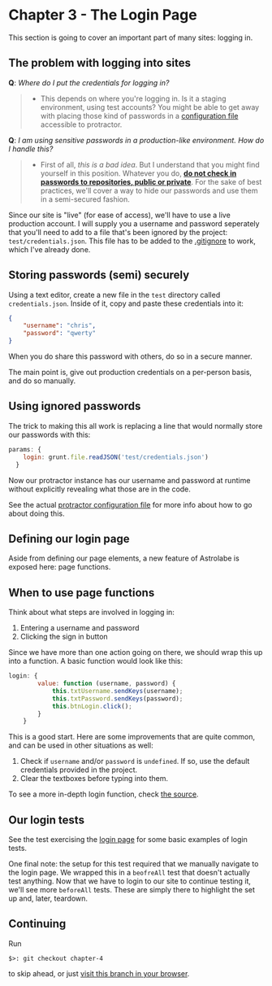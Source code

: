 # Chapter 3 - The Login Page

This section is going to cover an important part of many sites: logging in.

## The problem with logging into sites

**Q**: *Where do I put the credentials for logging in?*

>  - This depends on where you're logging in. Is it a staging environment, using test accounts? You might be able to get away with placing those kind of passwords in a [configuration file](https://github.com/angular/protractor/blob/cda66d7d9efa48a9acb08d2f97c79fbe7baa31d7/referenceConf.js#L85) accessible to protractor.

**Q**: *I am using sensitive passwords in a production-like environment. How do I handle this?*

>  - First of all, *this is a bad idea*. But I understand that you might find yourself in this position. Whatever you do, [**do not check in passwords to repositories, public or private**](https://help.github.com/articles/remove-sensitive-data). For the sake of best practices, we'll cover a way to hide our passwords and use them in a semi-secured fashion.

Since our site is "live" (for ease of access), we'll have to use a live production account. I will supply you a username and password seperately that you'll need to add to a file that's been ignored by the project: `test/credentials.json`. This file has to be added to the [.gitignore](.gitignore) to work, which I've already done.

## Storing passwords (semi) securely

Using a text editor, create a new file in the `test` directory called `credentials.json`. Inside of it, copy and paste these credentials into it:

```json
{
    "username": "chris",
    "password": "qwerty"
}
```

When you do share this password with others, do so in a secure manner.

The main point is, give out production credentials on a per-person basis, and do so manually.

## Using ignored passwords

The trick to making this all work is replacing a line that would normally store our passwords with this:

```javascript
params: {
    login: grunt.file.readJSON('test/credentials.json')
  }
```

Now our protractor instance has our username and password at runtime without explicitly revealing what those are in the code.

See the actual [protractor configuration file](test/protractor.conf.js) for more info about how to go about doing this.

## Defining our login page

Aside from defining our page elements, a new feature of Astrolabe is exposed here: page functions.

## When to use page functions

Think about what steps are involved in logging in:

1. Entering a username and password
2. Clicking the sign in button

Since we have more than one action going on there, we should wrap this up into a function. A basic function would look like this:

```javascript
login: {
        value: function (username, password) {
            this.txtUsername.sendKeys(username);
            this.txtPassword.sendKeys(password);
            this.btnLogin.click();
        }
    }
```

This is a good start. Here are some improvements that are quite common, and can be used in other situations as well:

1. Check if `username` and/or `password` is `undefined`. If so, use the default credentials provided in the project.
2. Clear the textboxes before typing into them.

To see a more in-depth login function, check [the source](test/pages/login/Form.js).

## Our login tests

See the test exercising the [login page](test/stories/login.js) for some basic examples of login tests.

One final note: the setup for this test required that we manually navigate to the login page. We wrapped this in a `beofreAll` test that doesn't actually test anything. Now that we have to login to our site to continue testing it, we'll see more `beforeAll` tests. These are simply there to highlight the set up and, later, teardown.

## Continuing

Run

    $>: git checkout chapter-4

to skip ahead, or just [visit this branch in your browser](../chapter-4).
